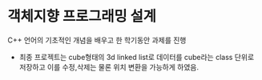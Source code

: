 객체지향 프로그래밍 설계
========================
C++ 언어의 기초적인 개념을 배우고 한 학기동안 과제를 진행

- 최종 프로젝트는 cube형태의 3d linked list로 데이터를 cube라는 class 단위로 저장하고 이를 수정,삭제는 물론 위치 변환을 가능하게 하였음.
